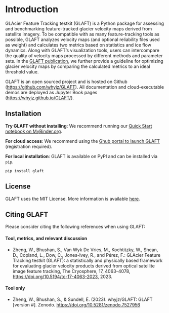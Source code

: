 # Introduction

GLAcier Feature Tracking testkit (GLAFT) is a Python package for assessing and benchmarking feature-tracked glacier velocity maps derived from satellite imagery. To be compatible with as many feature-tracking tools as possible, GLAFT analyzes velocity maps (and optional reliability files used as weight) and calculates two metrics based on statistics and ice flow dynamics. Along with GLAFT’s visualization tools, users can intercompare the quality of velocity maps processed by different methods and parameter sets. In the [GLAFT publication](https://doi.org/10.5194/tc-17-4063-2023), we further provide a guideline for optimizing glacier velocity maps by comparing the calculated metrics to an ideal threshold value.

GLAFT is an open sourced project and is hosted on Github (https://github.com/whyjz/GLAFT). All documentation and cloud-executable demos are deployed as Jupyter Book pages (https://whyjz.github.io/GLAFT/). 

## Installation

**Try GLAFT without installing**: We recommend running our [Quick Start notebook on MyBinder.org](https://mybinder.org/v2/gh/whyjz/glacier-ft-test/master?urlpath=tree/jupyter-book/doc/quickstart.ipynb).

**For cloud access**: We recommend using the [Ghub portal to launch GLAFT](https://theghub.org/tools/glaft/status) (registration required).

**For local installation**: GLAFT is available on PyPI and can be installed via `pip`. 

```
pip install glaft
```

## License

GLAFT uses the MIT License. More information is available [here](https://github.com/whyjz/GLAFT/blob/master/LICENSE).

## Citing GLAFT

Please consider citing the following references when using GLAFT:

#### Tool, metrics, and relevant discussion

- Zheng, W., Bhushan, S., Van Wyk De Vries, M., Kochtitzky, W., Shean, D., Copland, L., Dow, C., Jones-Ivey, R., and Pérez, F.: GLAcier Feature Tracking testkit (GLAFT): a statistically and physically based framework for evaluating glacier velocity products derived from optical satellite image feature tracking, The Cryosphere, 17, 4063–4078, https://doi.org/10.5194/tc-17-4063-2023, 2023.

#### Tool only

- Zheng, W., Bhushan, S., & Sundell, E. (2023). whyjz/GLAFT: GLAFT [version #]. Zenodo. https://doi.org/10.5281/zenodo.7527956